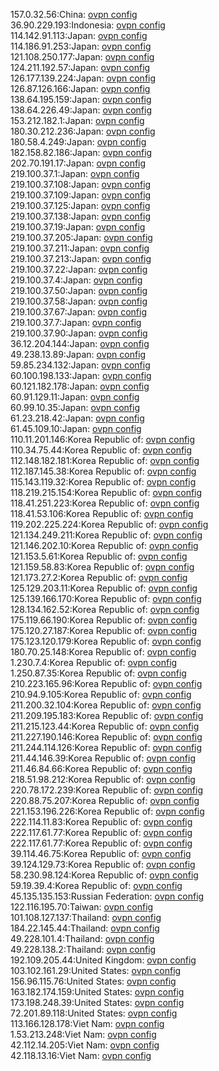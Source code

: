 157.0.32.56:China: [ovpn config](vpn/157_0_32_56.ovpn)  
36.90.229.193:Indonesia: [ovpn config](vpn/36_90_229_193.ovpn)  
114.142.91.113:Japan: [ovpn config](vpn/114_142_91_113.ovpn)  
114.186.91.253:Japan: [ovpn config](vpn/114_186_91_253.ovpn)  
121.108.250.177:Japan: [ovpn config](vpn/121_108_250_177.ovpn)  
124.211.192.57:Japan: [ovpn config](vpn/124_211_192_57.ovpn)  
126.177.139.224:Japan: [ovpn config](vpn/126_177_139_224.ovpn)  
126.87.126.166:Japan: [ovpn config](vpn/126_87_126_166.ovpn)  
138.64.195.159:Japan: [ovpn config](vpn/138_64_195_159.ovpn)  
138.64.226.49:Japan: [ovpn config](vpn/138_64_226_49.ovpn)  
153.212.182.1:Japan: [ovpn config](vpn/153_212_182_1.ovpn)  
180.30.212.236:Japan: [ovpn config](vpn/180_30_212_236.ovpn)  
180.58.4.249:Japan: [ovpn config](vpn/180_58_4_249.ovpn)  
182.158.82.186:Japan: [ovpn config](vpn/182_158_82_186.ovpn)  
202.70.191.17:Japan: [ovpn config](vpn/202_70_191_17.ovpn)  
219.100.37.1:Japan: [ovpn config](vpn/219_100_37_1.ovpn)  
219.100.37.108:Japan: [ovpn config](vpn/219_100_37_108.ovpn)  
219.100.37.109:Japan: [ovpn config](vpn/219_100_37_109.ovpn)  
219.100.37.125:Japan: [ovpn config](vpn/219_100_37_125.ovpn)  
219.100.37.138:Japan: [ovpn config](vpn/219_100_37_138.ovpn)  
219.100.37.19:Japan: [ovpn config](vpn/219_100_37_19.ovpn)  
219.100.37.205:Japan: [ovpn config](vpn/219_100_37_205.ovpn)  
219.100.37.211:Japan: [ovpn config](vpn/219_100_37_211.ovpn)  
219.100.37.213:Japan: [ovpn config](vpn/219_100_37_213.ovpn)  
219.100.37.22:Japan: [ovpn config](vpn/219_100_37_22.ovpn)  
219.100.37.4:Japan: [ovpn config](vpn/219_100_37_4.ovpn)  
219.100.37.50:Japan: [ovpn config](vpn/219_100_37_50.ovpn)  
219.100.37.58:Japan: [ovpn config](vpn/219_100_37_58.ovpn)  
219.100.37.67:Japan: [ovpn config](vpn/219_100_37_67.ovpn)  
219.100.37.7:Japan: [ovpn config](vpn/219_100_37_7.ovpn)  
219.100.37.90:Japan: [ovpn config](vpn/219_100_37_90.ovpn)  
36.12.204.144:Japan: [ovpn config](vpn/36_12_204_144.ovpn)  
49.238.13.89:Japan: [ovpn config](vpn/49_238_13_89.ovpn)  
59.85.234.132:Japan: [ovpn config](vpn/59_85_234_132.ovpn)  
60.100.198.133:Japan: [ovpn config](vpn/60_100_198_133.ovpn)  
60.121.182.178:Japan: [ovpn config](vpn/60_121_182_178.ovpn)  
60.91.129.11:Japan: [ovpn config](vpn/60_91_129_11.ovpn)  
60.99.10.35:Japan: [ovpn config](vpn/60_99_10_35.ovpn)  
61.23.218.42:Japan: [ovpn config](vpn/61_23_218_42.ovpn)  
61.45.109.10:Japan: [ovpn config](vpn/61_45_109_10.ovpn)  
110.11.201.146:Korea Republic of: [ovpn config](vpn/110_11_201_146.ovpn)  
110.34.75.44:Korea Republic of: [ovpn config](vpn/110_34_75_44.ovpn)  
112.148.182.181:Korea Republic of: [ovpn config](vpn/112_148_182_181.ovpn)  
112.187.145.38:Korea Republic of: [ovpn config](vpn/112_187_145_38.ovpn)  
115.143.119.32:Korea Republic of: [ovpn config](vpn/115_143_119_32.ovpn)  
118.219.215.154:Korea Republic of: [ovpn config](vpn/118_219_215_154.ovpn)  
118.41.251.223:Korea Republic of: [ovpn config](vpn/118_41_251_223.ovpn)  
118.41.53.106:Korea Republic of: [ovpn config](vpn/118_41_53_106.ovpn)  
119.202.225.224:Korea Republic of: [ovpn config](vpn/119_202_225_224.ovpn)  
121.134.249.211:Korea Republic of: [ovpn config](vpn/121_134_249_211.ovpn)  
121.146.202.10:Korea Republic of: [ovpn config](vpn/121_146_202_10.ovpn)  
121.153.5.61:Korea Republic of: [ovpn config](vpn/121_153_5_61.ovpn)  
121.159.58.83:Korea Republic of: [ovpn config](vpn/121_159_58_83.ovpn)  
121.173.27.2:Korea Republic of: [ovpn config](vpn/121_173_27_2.ovpn)  
125.129.203.11:Korea Republic of: [ovpn config](vpn/125_129_203_11.ovpn)  
125.139.166.170:Korea Republic of: [ovpn config](vpn/125_139_166_170.ovpn)  
128.134.162.52:Korea Republic of: [ovpn config](vpn/128_134_162_52.ovpn)  
175.119.66.190:Korea Republic of: [ovpn config](vpn/175_119_66_190.ovpn)  
175.120.27.187:Korea Republic of: [ovpn config](vpn/175_120_27_187.ovpn)  
175.123.120.179:Korea Republic of: [ovpn config](vpn/175_123_120_179.ovpn)  
180.70.25.148:Korea Republic of: [ovpn config](vpn/180_70_25_148.ovpn)  
1.230.7.4:Korea Republic of: [ovpn config](vpn/1_230_7_4.ovpn)  
1.250.87.35:Korea Republic of: [ovpn config](vpn/1_250_87_35.ovpn)  
210.223.165.96:Korea Republic of: [ovpn config](vpn/210_223_165_96.ovpn)  
210.94.9.105:Korea Republic of: [ovpn config](vpn/210_94_9_105.ovpn)  
211.200.32.104:Korea Republic of: [ovpn config](vpn/211_200_32_104.ovpn)  
211.209.195.183:Korea Republic of: [ovpn config](vpn/211_209_195_183.ovpn)  
211.215.123.44:Korea Republic of: [ovpn config](vpn/211_215_123_44.ovpn)  
211.227.190.146:Korea Republic of: [ovpn config](vpn/211_227_190_146.ovpn)  
211.244.114.126:Korea Republic of: [ovpn config](vpn/211_244_114_126.ovpn)  
211.44.146.39:Korea Republic of: [ovpn config](vpn/211_44_146_39.ovpn)  
211.46.84.66:Korea Republic of: [ovpn config](vpn/211_46_84_66.ovpn)  
218.51.98.212:Korea Republic of: [ovpn config](vpn/218_51_98_212.ovpn)  
220.78.172.239:Korea Republic of: [ovpn config](vpn/220_78_172_239.ovpn)  
220.88.75.207:Korea Republic of: [ovpn config](vpn/220_88_75_207.ovpn)  
221.153.196.226:Korea Republic of: [ovpn config](vpn/221_153_196_226.ovpn)  
222.114.11.83:Korea Republic of: [ovpn config](vpn/222_114_11_83.ovpn)  
222.117.61.77:Korea Republic of: [ovpn config](vpn/222_117_61_77.ovpn)  
222.117.61.77:Korea Republic of: [ovpn config](vpn/222_117_61_77.ovpn)  
39.114.46.75:Korea Republic of: [ovpn config](vpn/39_114_46_75.ovpn)  
39.124.129.73:Korea Republic of: [ovpn config](vpn/39_124_129_73.ovpn)  
58.230.98.124:Korea Republic of: [ovpn config](vpn/58_230_98_124.ovpn)  
59.19.39.4:Korea Republic of: [ovpn config](vpn/59_19_39_4.ovpn)  
45.135.135.153:Russian Federation: [ovpn config](vpn/45_135_135_153.ovpn)  
122.116.195.70:Taiwan: [ovpn config](vpn/122_116_195_70.ovpn)  
101.108.127.137:Thailand: [ovpn config](vpn/101_108_127_137.ovpn)  
184.22.145.44:Thailand: [ovpn config](vpn/184_22_145_44.ovpn)  
49.228.101.4:Thailand: [ovpn config](vpn/49_228_101_4.ovpn)  
49.228.138.2:Thailand: [ovpn config](vpn/49_228_138_2.ovpn)  
192.109.205.44:United Kingdom: [ovpn config](vpn/192_109_205_44.ovpn)  
103.102.161.29:United States: [ovpn config](vpn/103_102_161_29.ovpn)  
156.96.115.76:United States: [ovpn config](vpn/156_96_115_76.ovpn)  
163.182.174.159:United States: [ovpn config](vpn/163_182_174_159.ovpn)  
173.198.248.39:United States: [ovpn config](vpn/173_198_248_39.ovpn)  
72.201.89.118:United States: [ovpn config](vpn/72_201_89_118.ovpn)  
113.166.128.178:Viet Nam: [ovpn config](vpn/113_166_128_178.ovpn)  
1.53.213.248:Viet Nam: [ovpn config](vpn/1_53_213_248.ovpn)  
42.112.14.205:Viet Nam: [ovpn config](vpn/42_112_14_205.ovpn)  
42.118.13.16:Viet Nam: [ovpn config](vpn/42_118_13_16.ovpn)  
